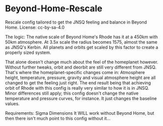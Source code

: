 # Beyond-Home-Rescale
Rescale config tailored to get the JNSQ feeling and balance in Beyond Home.
License: cc-by-sa-4.0

The logic:
The native scale of Beyond Home's Rhode has it at a 450km with 50km atmosphere. At 3.5x scale the radius becomes 1575, almost the same as JNSQ's Kerbin.
All planets and orbits get scaled by this factor to create a properly sized system.

That alone doesn't change much about the feel of the homeplanet however. Without further tweaks, orbit and deorbit are still very different from JNSQ.
That's where the homeplanet-specific changes come in: Atmosphere height, temperature, pressure, gravity and visual atmosphere height are all changed to get the feeling just right.
The end result being that achieving orbit of Rhode with this config is really very similar to how it is in JNSQ. Minor differences still apply; this config doesn't change the native temperature and pressure curves, for instance. It just changes the baseline values.

Requirements: Sigma Dimensions
It WILL work without Beyond Home, but then there isn't much point to this config without it...
